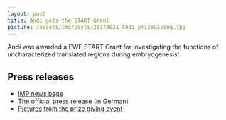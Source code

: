 ```yaml
---
layout: post
title: Andi gets the START Grant
picture: /assets/img/posts/20170621_Andi_prizeGiving.jpg
---
```

Andi was awarded a FWF START Grant for investigating the functions of
uncharacterized translated regions during embryogenesis!<!--more-->

<!-- TODO: Check out [events]({{ site.baseurl }}/events/) (Pauli lab going fancy -
not our usual outfit)! -->

## Press releases

* [IMP news page](https://www.imp.ac.at/news/detail/article/andrea-pauli-awarded-fwf-start-grant/)
* [The official press release](http://www.fwf.ac.at/de/news-presse/news/nachricht/nid/20170619-2244/?tx_rsmnews_detail%5Bref%5D=l&cHash=72a12b7048545145152770d9eedb9374) (in German)
* [Pictures from the prize giving event](http://www.fwf.ac.at/de/news-presse/veranstaltungsrueckblick/einzelansicht/eventreview/fwf-start-und-wittgenstein-festakt-2017/eventpid/921/back/256/)
